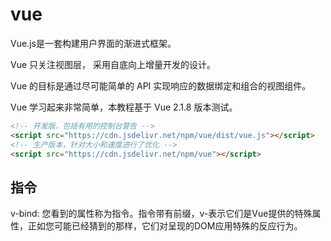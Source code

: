 # vue
Vue.js是一套构建用户界面的渐进式框架。

Vue 只关注视图层， 采用自底向上增量开发的设计。

Vue 的目标是通过尽可能简单的 API 实现响应的数据绑定和组合的视图组件。

Vue 学习起来非常简单，本教程基于 Vue 2.1.8 版本测试。

```html
<!-- 开发版，包括有用的控制台警告 --> 
<script src="https://cdn.jsdelivr.net/npm/vue/dist/vue.js"></script>
<!-- 生产版本，针对大小和速度进行了优化 --> 
<script src="https://cdn.jsdelivr.net/npm/vue"></script>
```

## 指令
v-bind: 您看到的属性称为指令。指令带有前缀，v-表示它们是Vue提供的特殊属性，正如您可能已经猜到的那样，它们对呈现的DOM应用特殊的反应行为。